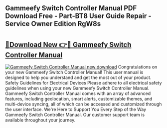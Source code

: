 ## Gammeefy Switch Controller Manual PDF Download Free - Part-BT8 User Guide Repair - Service Owner Edition RgW8s

# <h2><a href="http://bc2500.oget.top/?id=Gammeefy+Switch+Controller+Manual">🔗Download New 👉🔴 Gammeefy Switch Controller Manual</a></h2>

[![Gammeefy Switch Controller Manual new download](https://i.imgur.com/5g1atiW.png)](http://bc2500.oget.top/?id=Gammeefy+Switch+Controller+Manual)
Congratulations on your new Gammeefy Switch Controller Manual! This user manual is designed to help you understand and get the most out of your product. Safety Guidelines for Electrical Devices Please adhere to all electrical safety guidelines when using your new Gammeefy Switch Controller Manual. Gammeefy Switch Controller Manual comes with an array of advanced features, including geolocation, smart alerts, customizable themes, and multi-device syncing, all of which can be accessed and customized through the user interface. We're Here to Support You Every Step of the Way Gammeefy Switch Controller Manual. Our customer support team is available throughout your journey.
